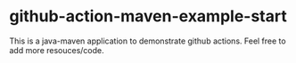 # github-action-maven-example-start
This is a java-maven application to demonstrate github actions. Feel free to add more resouces/code.
